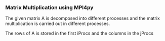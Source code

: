 ### Matrix Multiplication using MPI4py

The given matrix  A is decomposed into different processes and the matrix multiplication is carried out in different processes. 

The rows of A is stored in the first iProcs and the columns in the jProcs 